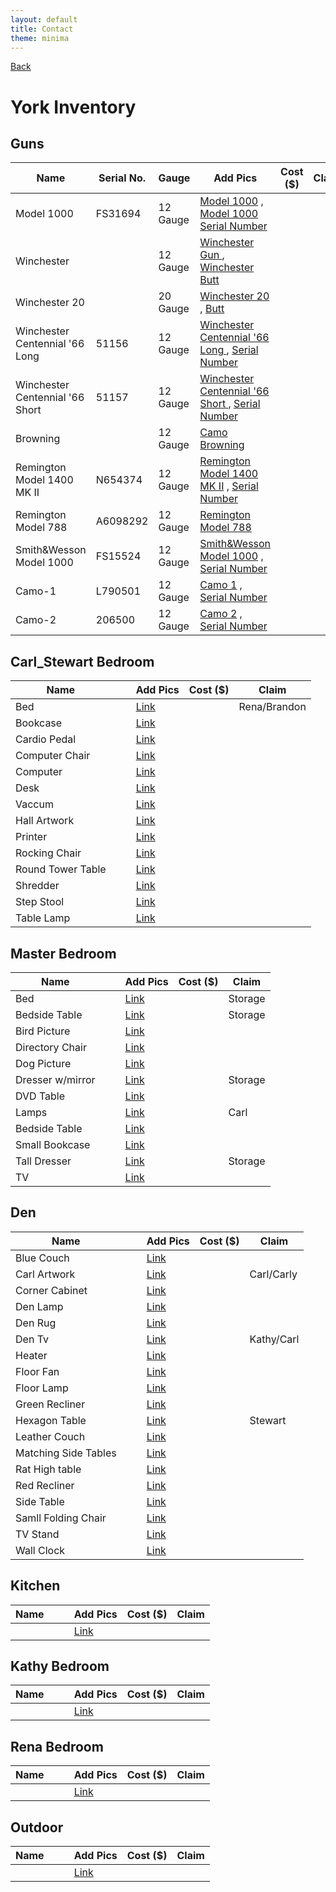 ```yaml
---
layout: default
title: Contact
theme: minima
---
```

[Back](home.html)

# York Inventory
## Guns

| Name  |Serial No. |Gauge   |Add Pics | Cost ($) |Claim |
|-------|-----------|--------|---------|----------|----------|
| Model 1000     |  FS31694    |  12 Gauge    | [Model 1000](/Images/guns/Model1000_Gun.JPEG) , [Model 1000 Serial Number](/Images/guns/Model1000_SN.JPEG) |   |   |
| Winchester     |      |  12 Gauge    | [Winchester Gun ](/Images/guns/Winchester_Gun.JPEG) , [Winchester Butt](/Images/guns/Winchester_Butt.JPEG) |   |    |
| Winchester 20     |      |  20 Gauge    | [Winchester 20](/Images/Winchester_Gun20.JPEG)  , [Butt](/Images/guns/Winchester_20BUTT.JPEG) |   |    |
|Winchester Centennial '66 Long       | 51156   |  12 Gauge    | [Winchester Centennial '66 Long ](/Images/guns/WinchesterCentennial66_Gun1.JPEG)  , [Serial Number](/Images/guns/WinchesterCentennial66_Gun1_SN.JPEG) |   |    |
| Winchester Centennial '66 Short     |  51157   |  12 Gauge    | [Winchester Centennial '66 Short ](/Images/guns/WinchesterCenntennial_Gun2.JPEG)  , [Serial Number](/Images/guns/WinchesterCentennial_Gun2_SN.JPEG) |   |  |  
| Browning     |     |  12 Gauge    | [Camo Browning](/Images/guns/Camo_Gun.JPEG) |   |  | 
| Remington Model 1400 MK II |   N654374    |  12 Gauge    | [Remington Model 1400 MK II](/Images/guns/Remington%20Model%201400%20MK%20II_Gun.JPEG) , [Serial Number](/Images/guns/Remington%20Model%201400%20MK%20II%20SN.JPEG) |   |   |
|Remington Model 788      |  A6098292   |  12 Gauge    |[Remington Model 788](/Images/guns/UNK_Gun.JPEG)   |      |  |
|Smith&Wesson Model 1000       | FS15524   |  12 Gauge    | [Smith&Wesson Model 1000](/Images/guns/Smith&Wesson_Gun.JPEG) , [Serial Number](/Images/guns/Smith&Wesson_SN.JPEG) |   |   | 
|Camo-1     |  L790501   |  12 Gauge    | [Camo 1](/Images/Camo-1_Gun.JPEG) , [Serial Number](/Images/guns/Camo-1_SN.JPEG) |      |  |
|Camo-2     |  206500   |  12 Gauge    | [Camo 2](/Images/guns/Camo-2_Gun.JPEG) , [Serial Number](/Images/guns/Camo-2_SN.JPEG) |   |   |

## Carl_Stewart Bedroom

| Name  | |   |Add Pics | Cost ($) |Claim |
|-------|-|---|---------|----------|------|
| Bed      | |   |[Link](/Images/back/bed%20(4in).png)         |          | Rena/Brandon     |
| Bookcase      | |   |[Link](/Images/back/bookcase%20(4in).png)         |          |     |
|Cardio Pedal       | |   |[Link](/Images/back/cardio%20pedal%20(4in).png)         |          |     |
|Computer Chair       | |   |[Link](/Images/back/computer%20chair%20(4in).png)         |          |     |
| Computer      | |   |[Link](/Images/back/computer%20monitor_keyboard%20(4in).png)         |          |     |
| Desk      | |   |[Link](/Images/back/desk%20(4in).png)         |          |     |
|Vaccum       | |   |[Link](/Images/back/eureka%20vacuum%20(4in).png)         |          |     |
| Hall Artwork      | |   |[Link](/Images/back/hall%20artwork%20(4in).png)         |          |     |
| Printer      | |   |[Link](/Images/back/printer%20(4in).png)         |          |     |
| Rocking Chair      | |   |[Link](/Images/back/rocking%20chair%20(4in).png)         |          |     |
| Round Tower Table      | |   |[Link](/Images/back/round%20tower%20table%20(4in).png)         |          |     |
| Shredder      | |   |[Link](/Images/back/shredder%20(4in).png)         |          |     |
| Step Stool      | |   |[Link](/Images/back/step%20stool%20(4in).png)         |          |     |
|Table Lamp      | |   |[Link](/Images/back/table%20lamp%20(4in).png)         |          |     |

## Master Bedroom

| Name  | |  |Add Pics | Cost ($) |Claim |
|-------|-----------|--------|---------|----------|------|
| Bed      |  |  | [Link](/Images/master/bed.png)  |     | Storage |
| Bedside Table     |  |  | [Link](/Images/master/bedside%20table%20(4in).png)  |     |Storage  |
| Bird Picture     |  |  | [Link](/Images/master/bird%20pic%20(4in).png)  |     |  |
|Directory Chair      |  |  | [Link](/Images/master/chair%20(4in).png)  |     |  |
| Dog Picture     |  |  | [Link](/Images/master/dog%20picture%20(4in).png)  |     |  |
| Dresser w/mirror     |  |  | [Link](/Images/master/dresser%20with%20mirror%20(4in).png)  |     |Storage  |
| DVD Table     |  |  | [Link](/Images/master/DVD%20table%20(4in).png)  |     |  |
| Lamps     |  |  | [Link](/Images/master/lamps%20(4in).png)  |     | Carl |
|Bedside Table      |  |  | [Link](/Images/master/narrow%20bedside%20table%20(4in).png)  |     |  |
| Small Bookcase     |  |  | [Link](/Images/master/small%20bookcase%20(4in).png)  |     |  |
| Tall Dresser     |  |  | [Link](/Images/master/tall%20dresser%20(4in).png)  |     |Storage  |
| TV     |  |  | [Link](/Images/master/tv%20(4in).png)  |     |  |


## Den

| Name  | | |Add Pics | Cost ($) |Claim |
|-------|-|-|---------|----------|------|
| Blue Couch      |  |  | [Link](/Images/den/blue%20couch.JPEG)  |     |  |
| Carl Artwork      |  |  | [Link](/Images/den/carl%20den%20artwork%20(4in).png)  |     | Carl/Carly |
| Corner Cabinet      |  |  | [Link](/Images/den/corner%20cabinet%20(4in).png)  |     |  |
|  Den Lamp     |  |  | [Link](/Images/den/den%20lamp%20(4in).png)  |     |  |
| Den Rug      |  |  | [Link](/Images/den/den%20rug%20(4in).png)  |     |  |
|  Den Tv     |  |  | [Link](/Images/den/den%20tv%20(4in).png)  |     |Kathy/Carl  |
|  Heater     |  |  | [Link](/Images/den/fire%20place%20(4in).png)  |     |  |
| Floor Fan      |  |  | [Link](/Images/den/floor%20fan%20(4in).png)  |     |  |
|Floor Lamp       |  |  | [Link](/Images/den/floor%20lamp%20(4in).png)  |     |  |
| Green Recliner      |  |  | [Link](/Images/den/green%20recliner%20(4in).png)  |     |  |
|Hexagon Table       |  |  | [Link](/Images/den/hexagon%20table%20(4in).png)  |     | Stewart |
| Leather Couch     |  |  | [Link](/Images/den/leather%20couch%20(4in).png)  |     |  |
| Matching Side Tables      |  |  | [Link](/Images/den/matching%20side%20table%20(4in).png)  |     |  |
| Rat High table      |  |  | [Link](/Images/den/Rats%20high%20table%20(4in).png)  |     |  |
| Red Recliner      |  |  | [Link](/Images/den/red%20recliner%20(4in).png)  |     |  |
|Side Table       |  |  | [Link](/Images/den/side%20table%20(has%20matchimg%20one)%20(4in).png)  |     |  |
|Samll Folding Chair       |  |  | [Link](/Images/den/small%20folding%20table%20(4in).png)  |     |  |
| TV Stand      |  |  | [Link](/Images/den/tv%20stand%20(4in).png)  |     |  |
| Wall Clock      |  |  | [Link](/Images/den/wall%20clock%20(4in).png)  |     |  |


## Kitchen

| Name  | | |Add Pics | Cost ($) |Claim |
|-------|-|-|---------|----------|------|
|       |  |  | [Link](/Images)  |     |  |

## Kathy Bedroom

| Name  | | |Add Pics | Cost ($) |Claim |
|-------|-|-|---------|----------|------|
|       |  |  | [Link](/Images)  |     |  |

## Rena Bedroom

| Name  | | |Add Pics | Cost ($) |Claim |
|-------|-|-|---------|----------|------|
|       |  |  | [Link](/Images)  |     |  |

## Outdoor

| Name  | | |Add Pics | Cost ($) |Claim |
|-------|-|-|---------|----------|------|
|       |  |  | [Link](/Images)  |     |  |





<!-- |      |[![Model 1000](/Images/Model1000_SN.JPEG)](https://example.com)  |  |   |   |   | -->

